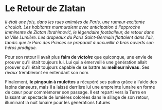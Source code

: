 # Le Retour de Zlatan

*Il était une fois, dans les rues animées de Paris, une rumeur excitante circulait. Les habitants murmuraient avec anticipation à l'approche imminente de Zlatan Ibrahimović, le légendaire footballeur, de retour dans la Ville Lumière. Les drapeaux du Paris Saint-Germain flottaient dans l'air, tandis que le Parc des Princes se préparait à accueillir à bras ouverts son héros prodigue.*

Pour son retour il avait plus **faim de _victoire_** que quiconque, une envie de prouver qu'il était toujours lui. Lui qui a émerveillé une génération allait prouver qu'il était toujours capable de se battre au **meilleur niveau**. Ses *rivaux* trembleront en entendant son nom.

Finalement, **le pingouin à roulettes** a récupéré ses patins grâce à l'aide des lapins danseurs, mais il a laissé derrière lui une empreinte lunaire en forme de cœur pour commémorer son passage. Il est reparti vers la Terre en laissant un spectacle de lumières colorées dans le sillage de son retour, illuminant la nuit lunaire pour les générations futures

